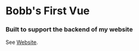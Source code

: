 # Bobb's First Vue
### Built to support the backend of my website
See [Website](https://http://vuehj23nso.glitch.me).
